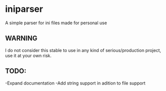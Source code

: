 # iniparser

A simple parser for ini files made for personal use

## WARNING

I do not consider this stable to use in any kind of serious/production project,
use it at your own risk.

## TODO:

-Expand documentation
-Add string support in adition to file support
